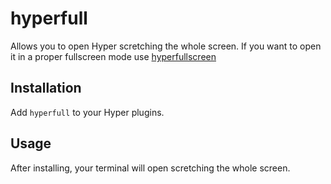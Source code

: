 # hyperfull

Allows you to open Hyper scretching the whole screen. If you want to open it in a proper fullscreen mode use 
[hyperfullscreen](https://github.com/simonmeusel/hyperfullscreen)

## Installation
Add `hyperfull` to your Hyper plugins.

## Usage
After installing, your terminal will open scretching the whole screen.
